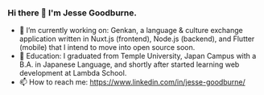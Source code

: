 ### Hi there 👋 I'm Jesse Goodburne.

- 🔭 I’m currently working on: Genkan, a language & culture exchange application written in Nuxt.js (frontend), Node.js (backend), and Flutter (mobile) that I intend to move into open source soon.
- 📖 Education: I graduated from Temple University, Japan Campus with a B.A. in Japanese Language, and shortly after started learning web development at Lambda School.
- 📫 How to reach me: https://www.linkedin.com/in/jesse-goodburne/
